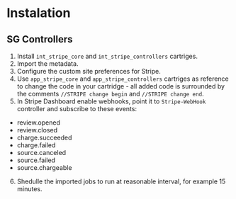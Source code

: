 # Instalation
## SG Controllers
1. Install `int_stripe_core` and `int_stripe_controllers` cartriges.
2. Import the metadata.
3. Configure the custom site preferences for Stripe.
4. Use `app_stripe_core` and `app_stripe_controllers` cartriges as reference to change the code in your cartridge - all added code is surrounded by the comments `//STRIPE change begin` and `//STRIPE change end`.
5. In Stripe Dashboard enable webhooks, point it to `Stripe-WebHook` controller and subscribe to these events:
- review.opened
- review.closed
- charge.succeeded
- charge.failed
- source.canceled
- source.failed
- source.chargeable
6. Shedulle the imported jobs to run at reasonable interval, for example 15 minutes.
